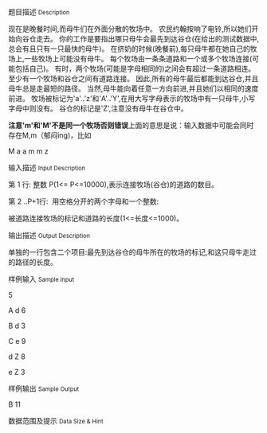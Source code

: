 <div class="panel panel-default">
<div class="area-title">
<span>
题目描述
<small>Description</small>
</span></div>
<div class="panel-body">

<p>现在是晚餐时间,而母牛们在外面分散的牧场中。 农民约翰按响了电铃,所以她们开始向谷仓走去。 你的工作是要指出哪只母牛会最先到达谷仓(在给出的测试数据中,总会有且只有一只最快的母牛)。 在挤奶的时候(晚餐前),每只母牛都在她自己的牧场上,一些牧场上可能没有母牛。 每个牧场由一条条道路和一个或多个牧场连接(可能包括自己)。 有时，两个牧场(可能是字母相同的)之间会有超过一条道路相连。 至少有一个牧场和谷仓之间有道路连接。 因此,所有的母牛最后都能到达谷仓,并且母牛总是走最短的路径。 当然,母牛能向着任意一方向前进,并且她们以相同的速度前进。 牧场被标记为'a'..'z'和'A'..'Y',在用大写字母表示的牧场中有一只母牛,小写字母中则没有。 谷仓的标记是'Z',注意没有母牛在谷仓中。</p>
<p><strong>注意'm'和'M'不是同一个牧场</strong><strong>否则错误</strong>上面的意思是说：输入数据中可能会同时存在M,m（郁闷ing)，比如</p>
<p>M a a m m z</p>

</div>
</div>

<div class="panel panel-default">
<div class="area-title">
<span>
输入描述
<small>Input Description</small>
</span></div>
<div class="panel-body">
<p>第 1 行: 整数 P(1&lt;= P&lt;=10000),表示连接牧场(谷仓)的道路的数目。</p>
<p>第 2 ..P+1行:  用空格分开的两个字母和一个整数:</p>
<p>被道路连接牧场的标记和道路的长度(1&lt;=长度&lt;=1000)。</p>

</div>
</div>
<div  class="panel panel-default">
<div class="area-title">
<span>
输出描述
<small>Output Description</small>
</span></div>
<div class="panel-body">

<p>单独的一行包含二个项目:最先到达谷仓的母牛所在的牧场的标记,和这只母牛走过的路径的长度。</p>

</div>
</div>


<div class="panel panel-default">
<div class="area-title">
<span>
样例输入
<small>Sample Input</small>
</span></div>
<div class="panel-body">
<p>5</p>
<p>A d 6</p>
<p>B d 3</p>
<p>C e 9</p>
<p>d Z 8</p>
<p>e Z 3</p>

</div>
</div>

<div class="panel panel-default">
<div class="area-title">
<span>
样例输出
<small>Sample Output</small>
</span></div>
<div class="panel-body">
<p>B 11</p>

</div>
</div>

<div class="panel panel-default">
<div class="area-title">
<span>
数据范围及提示
<small>Data Size & Hint</small>
</span></div>
<div class="panel-body">

</div>
</div>